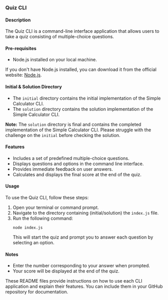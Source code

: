 ### Quiz CLI

#### Description

The Quiz CLI is a command-line interface application that allows users to take a quiz consisting of multiple-choice questions.

#### Pre-requisites

- Node.js installed on your local machine.

If you don't have Node.js installed, you can download it from the official website: [Node.js](https://nodejs.org/).

#### Initial & Solution Directory

- The `initial` directory contains the initial implementation of the Simple Calculator CLI.
- The `solution` directory contains the solution implementation of the Simple Calculator CLI.

**Note:** The `solution` directory is final and contains the completed implementation of the Simple Calculator CLI. Please struggle with the challenge on the `initial` before checking the solution.

#### Features

- Includes a set of predefined multiple-choice questions.
- Displays questions and options in the command line interface.
- Provides immediate feedback on user answers.
- Calculates and displays the final score at the end of the quiz.

#### Usage

To use the Quiz CLI, follow these steps:

1. Open your terminal or command prompt.
2. Navigate to the directory containing (initial/solution) the `index.js` file.
3. Run the following command:
   ```
   node index.js
   ```
   This will start the quiz and prompt you to answer each question by selecting an option.

#### Notes

- Enter the number corresponding to your answer when prompted.
- Your score will be displayed at the end of the quiz.

These README files provide instructions on how to use each CLI application and explain their features. You can include them in your GitHub repository for documentation.
